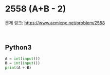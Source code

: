 # 2558 (A+B - 2)

문제 링크: <https://www.acmicpc.net/problem/2558>

<br>

## Python3

```python
A = int(input())
B = int(input())
print(A + B)
```
